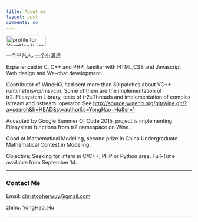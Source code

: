```yaml
---
title: About me
layout: post
comments: no
---
```


<a href="https://stackoverflow.com/users/4206629/yonghao-hu">
<img src="https://stackoverflow.com/users/flair/4206629.png" width="108" height="28" alt="profile for YongHao Hu at Stack Overflow, Q&amp;A for professional and enthusiast programmers" title="profile for YongHao Hu at Stack Overflow, Q&amp;A for professional and enthusiast programmers">
</a>

一个平凡人.
[一个小演讲](https://www.youtube.com/watch?v=If8FjTkb06M&t=407s)

Experienced in C, C++ and PHP, familiar with  HTML,CSS and Javascript Web design and We-chat development.

Contributor of WineHQ, had sent more than 50 patches about VC++ runtime(msvcr/msvcp). Some of them are the implementation of tr2::Filesystem Library, tests of tr2::Threads and implementation of complex istream and ostream::operator. See  http://source.winehq.org/git/wine.git/?a=search&h=HEAD&st=author&s=YongHao+Hu&sr=1

Accepted by Google Summer Of Code 2015, project is implementing Filesystem functions from tr2 namespace on Wine.

Good at Mathematical Modeling, second prize in China Undergraduate Mathematical Contest in Modeling.

Objective: Seeking for intern in C/C++, PHP or Python area. Full-Time available from September 14.

----

### Contact Me        

Email:   [christopherwuy@gmail.com](mailto:christopherwuy@gmail.com) 

zhihu: [YongHao_Hu](https://www.zhihu.com/people/hu-yong-hao-49)

----
